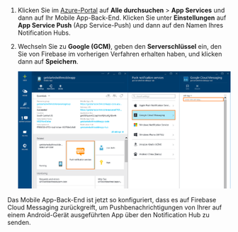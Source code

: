 
1. Klicken Sie im [Azure-Portal](https://portal.azure.com/) auf **Alle durchsuchen** > **App Services** und dann auf Ihr Mobile App-Back-End. Klicken Sie unter **Einstellungen** auf **App Service Push** (App Service-Push) und dann auf den Namen Ihres Notification Hubs.
2. Wechseln Sie zu **Google (GCM)**, geben den **Serverschlüssel** ein, den Sie von Firebase im vorherigen Verfahren erhalten haben, und klicken dann auf **Speichern**.
   
    ![Festlegen des GCM-API-Schlüssels im Portal](./media/app-service-mobile-android-configure-push/mobile-push-api-key.png)

Das Mobile App-Back-End ist jetzt so konfiguriert, dass es auf Firebase Cloud Messaging zurückgreift, um Pushbenachrichtigungen von Ihrer auf einem Android-Gerät ausgeführten App über den Notification Hub zu senden.

<!-- URLs. -->


<!-- images -->


<!--HONumber=Nov16_HO3-->


